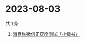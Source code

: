 # 2023-08-03

共 1 条

<!-- BEGIN ZHIHUSEARCH -->
<!-- 最后更新时间 Thu Aug 03 2023 10:21:53 GMT+0800 (China Standard Time) -->
1. [消息称微信正灰度测试「小绿书」](https://www.zhihu.com/search?q=消息称微信正灰度测试「小绿书」)
<!-- END ZHIHUSEARCH -->
